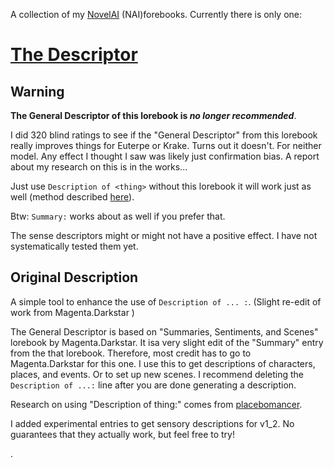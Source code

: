 A collection of my [NovelAI](https://novelai.net/) (NAI)forebooks. Currently there is only one:

# [The Descriptor](the_descriptor)

## Warning

**The General Descriptor of this lorebook is _no longer recommended_**.

I did 320  blind ratings to see if the "General Descriptor" from this lorebook really improves things for Euterpe or Krake. Turns out it doesn't. For neither model. Any effect I thought I saw was likely just confirmation bias. A report about my research on this is in the works...

Just use `Description of <thing>` without this lorebook it will work just as well (method described [here](https://naidb.miraheze.org/wiki/Directing_the_Narrative)).

Btw: `Summary:` works about as well if you prefer that.

The sense descriptors might or might not have a positive effect. I have not systematically tested them yet.

## Original Description

A simple tool to enhance the use of `Description of ... :`. (Slight re-edit of work from Magenta.Darkstar )

The General Descriptor is based on "Summaries, Sentiments, and Scenes" lorebook by Magenta.Darkstar. It isa very slight edit of the "Summary" entry from the that lorebook. Therefore, most credit has to go to Magenta.Darkstar for this one. I use this to get descriptions of characters, places, and events. Or to set up new scenes. I recommend deleting the `Description of ...:` line after you are done generating a description.

Research on using "Description of thing:" comes from [placebomancer](https://naidb.miraheze.org/wiki/Directing_the_Narrative).

I added experimental entries to get sensory descriptions for v1_2. No guarantees that they actually work, but feel free to try!

.